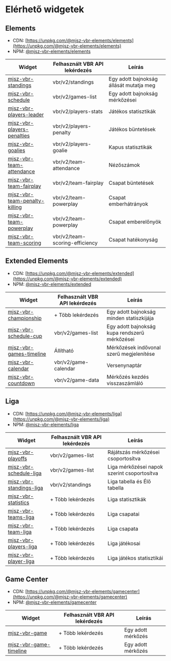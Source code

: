 # Elérhető widgetek

## Elements

- CDN: [https://unpkg.com/@mjsz-vbr-elements/elements](https://unpkg.com/@mjsz-vbr-elements/elements)
- NPM: [@mjsz-vbr-elements/elements](https://www.npmjs.com/package/@mjsz-vbr-elements/elements)

| Widget                                                         | Felhasznált VBR API lekérdezés | Leírás                                  |
| -------------------------------------------------------------- | ------------------------------ | --------------------------------------- |
| [mjsz-vbr-standings](/widget/standings)                        | vbr/v2/standings               | Egy adott bajnokság állását mutatja meg |
| [mjsz-vbr-schedule](/widget/schedule)                          | vbr/v2/games-list              | Egy adott bajnokság mérkőzései          |
| [mjsz-vbr-players-leader](/widget/fieldplayers-leader)         | vbr/v2/players-stats           | Játékos statisztikák                    |
| [mjsz-vbr-players-penalties](/widget/fieldplayers-penalties)   | vbr/v2/players-penalty         | Játékos büntetések                      |
| [mjsz-vbr-goalies](/widget/goalies-leader)                     | vbr/v2/players-goalie          | Kapus statisztikák                      |
| [mjsz-vbr-team-attendance](/widget/teams-attendance)           | vbr/v2/team-attendance         | Nézőszámok                              |
| [mjsz-vbr-team-fairplay](/widget/teams-fairplay)               | vbr/v2/team-fairplay           | Csapat büntetések                       |
| [mjsz-vbr-team-penalty-killing](/widget/teams-penalty-killing) | vbr/v2/team-powerplay          | Csapat emberhátrányok                   |
| [mjsz-vbr-team-powerplay](/widget/teams-powerplay)             | vbr/v2/team-powerplay          | Csapat emberelőnyök                     |
| [mjsz-vbr-team-scoring](/widget/teams-scoring-efficiency)      | vbr/v2/team-scoring-efficiency | Csapat hatékonyság                      |

## Extended Elements

- CDN: [https://unpkg.com/@mjsz-vbr-elements/extended](https://unpkg.com/@mjsz-vbr-elements/extended)
- NPM: [@mjsz-vbr-elements/extended](https://www.npmjs.com/package/@mjsz-vbr-elements/extended)

| Widget                                                     | Felhasznált VBR API lekérdezés | Leírás                                        |
| ---------------------------------------------------------- | ------------------------------ | --------------------------------------------- |
| [mjsz-vbr-championship](/widget/extended-championship)     | + Több lekérdezés              | Egy adott bajnokság minden statiszkijája      |
| [mjsz-vbr-schedule-cup](/widget/extended-cup-schedule)     | vbr/v2/games-list              | Egy adott bajnokság kupa rendszerű mérkőzései |
| [mjsz-vbr-games-timeline](/widget/extended-games-timeline) | Állítható                      | Mérkőzések indővonal szerű megjelenítése      |
| [mjsz-vbr-calendar](/widget/extended-calendar)             | vbr/v2/game-calendar           | Versenynaptár                                 |
| [mjsz-vbr-countdown](/widget/extended-countdown)           | vbr/v2/game-data               | Mérkőzés kezdés visszaszámláló                |

## Liga

- CDN: [https://unpkg.com/@mjsz-vbr-elements/liga](https://unpkg.com/@mjsz-vbr-elements/liga)
- NPM: [@mjsz-vbr-elements/liga](https://www.npmjs.com/package/@mjsz-vbr-elements/liga)

| Widget                                            | Felhasznált VBR API lekérdezés | Leírás                                      |
| ------------------------------------------------- | ------------------------------ | ------------------------------------------- |
| [mjsz-vbr-playoffs](/widget/liga-playoffs)        | vbr/v2/games-list              | Rájátszás mérkőzései csoportosítva          |
| [mjsz-vbr-schedule-liga](/widget/liga-schedule)   | vbr/v2/games-list              | Liga mérkőzései napok szerint csoportosítva |
| [mjsz-vbr-standings-liga](/widget/liga-standings) | vbr/v2/standings               | Liga tabella és Élő tabella                 |
| [mjsz-vbr-statistics](/widget/liga-statistics)    | + Több lekérdezés              | Liga statisztikák                           |
| [mjsz-vbr-teams-liga](/widget/liga-teams)         | + Több lekérdezés              | Liga csapatai                               |
| [mjsz-vbr-team-liga](/widget/liga-team)           | + Több lekérdezés              | Liga csapata                                |
| [mjsz-vbr-players-liga](/widget/liga-players)     | + Több lekérdezés              | Liga játékosai                              |
| [mjsz-vbr-player-liga](/widget/liga-player)       | + Több lekérdezés              | Liga játékos statisztikái                   |

## Game Center

- CDN: [https://unpkg.com/@mjsz-vbr-elements/gamecenter](https://unpkg.com/@mjsz-vbr-elements/gamecenter)
- NPM: [@mjsz-vbr-elements/gamecenter](https://www.npmjs.com/package/@mjsz-vbr-elements/gamecenter)

| Widget                                                | Felhasznált VBR API lekérdezés | Leírás             |
| ----------------------------------------------------- | ------------------------------ | ------------------ |
| [mjsz-vbr-game](/widget/gamecenter)                   | + Több lekérdezés              | Egy adott mérkőzés |
| [mjsz-vbr-game-timeline](/widget/gamecenter-timeline) | + Több lekérdezés              | Egy adott mérkőzés |
